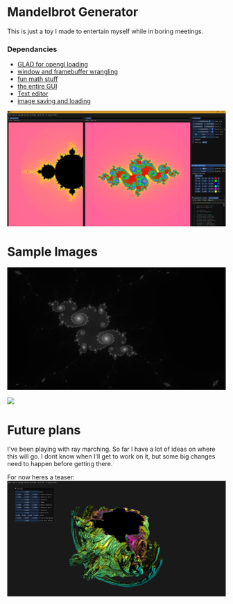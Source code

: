 # Mandelbrot Generator
This is just a toy I made to entertain myself while in boring meetings.

### Dependancies
* [GLAD for opengl loading](https://glad.dav1d.de/)
* [window and framebuffer wrangling](https://www.glfw.org/)
* [fun math stuff](https://glm.g-truc.net/0.9.9/index.html)
* [the entire GUI](https://github.com/ocornut/imgui)
* [Text editor](https://github.com/BalazsJako/ImGuiColorTextEdit)
* [image saving and loading](https://github.com/nothings/stb)

![](images/screenshot.png)

# Sample Images

![](images/bw.png)

![](images/cosmic_starfish.png)

# Future plans
I've been playing with ray marching. So far I have a lot of ideas on where this will go. I dont know when I'll get to work on it, but some big changes need to happen before getting there.

For now heres a teaser:
![](render.png)
